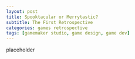 ```yaml
---
layout: post
title: Spooktacular or Merrytastic?
subtitle: The First Retrospective
categories: games retrospective
tags: [gamemaker studio, game design, game dev]
---
```


placeholder
